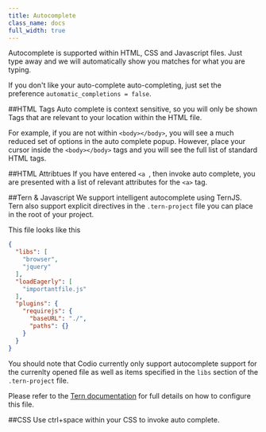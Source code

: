 ```yaml
---
title: Autocomplete
class_name: docs
full_width: true
---
```


Autocomplete is supported within HTML, CSS and Javascript files. Just type away and we will automatically show you matches for what you are typing. 

If you don't like your auto-complete auto-completing, just set the preference `automatic_completions = false`.

##HTML Tags
Auto complete is context sensitive, so you will only be shown Tags that are relevant to your location within the HTML file.

For example, if you are not within `<body></body>`, you will see a much reduced set of options in the auto complete popup. However, place your cursor inside the `<body></body>` tags and you will see the full list of standard HTML tags.

##HTML Attribtues
If you have entered `<a `, then invoke auto complete, you are presented with a list of relevant attributes for the `<a>` tag.

##Tern & Javascript
We support intelligent autocomplete using TernJS. Tern also support explicit directives in the `.tern-project` file you can place in the root of your project.

This file looks like this

```json
{
  "libs": [
    "browser",
    "jquery"
  ],
  "loadEagerly": [
    "importantfile.js"
  ],
  "plugins": {
    "requirejs": {
      "baseURL": "./",
      "paths": {}
    }
  }
}
```

You should note that Codio currently only support autocomplete support for the currenlty opened file as well as items specified in the `libs` section of the `.tern-project` file.

Please refer to the [Tern documentation](http://ternjs.net/doc/manual.html#configuration) for full details on how to configure this file.


##CSS
Use ctrl+space within your CSS to invoke auto complete.